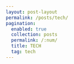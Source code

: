 ```yaml
---
layout: post-layout
permalink: /posts/tech/
pagination:
  enabled: true
  collection: posts
  permalink: /:num/
  title: TECH
  tag: tech
---
```

